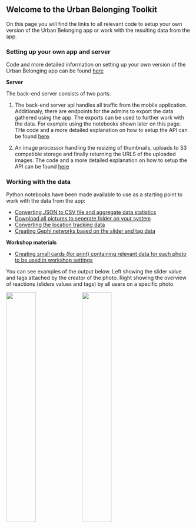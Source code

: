 ## Welcome to the Urban Belonging Toolkit

On this page you will find the links to all relevant code to setup your own version of the Urban Belonging app or work with the resulting data from the app. 

### Setting up your own app and server
Code and more detailed information on setting up your own version of the Urban Belonging app can be found [here](https://github.com/Urban-Belonging/UrbanBelonging)

**Server**

The back-end server consists of two parts. 
1. The back-end server api handles all traffic from the mobile application. Additionaly, there are endpoints for the admins to export the data gathered using the app. The exports can be used to further work with the data. For example using the notebooks shown later on this page. THe code and a more detailed explanation on how to setup the API can be found [here](https://github.com/Urban-Belonging/urbanbelonging-api). 

2. An image processor handling the resizing of thumbnails, uploads to S3 compatible storage and finally returning the URLS of the uploaded images. The code and a more detailed explanation on how to setup the API can be found [here](https://github.com/Urban-Belonging/urbanbelonging-image-post-processor)


### Working with the data

Python notebooks have been made available to use as a starting point to work with the data from the app:

- [Converting JSON to CSV file and aggregate data statistics](https://github.com/Urban-Belonging/UB-scripts/blob/main/Data%20preperation/convertJsonToCSV.ipynb)
- [Download all pictures to seperate folder on your system](https://github.com/Urban-Belonging/UB-scripts/blob/main/Data%20preperation/photosToFolders.ipynb)
- [Converting the location tracking data](https://github.com/Urban-Belonging/UB-scripts/blob/main/Data%20preperation/convertRouteData.ipynb)
- [Creating Gephi networks based on the slider and tag data](https://github.com/Urban-Belonging/UB-scripts/blob/main/Gephy%20networks/Urban%20Belonging%20networks%2023-09-2021.ipynb)


**Workshop materials**
- [Creating small cards (for print) containing relevant data for each photo to be used in workshop settings](https://github.com/Urban-Belonging/UB-scripts/blob/main/Workshop%20Content/createPhotoCards.ipynb) 

You can see examples of the output below. Left showing the slider value and tags attached by the creator of the photo. Right showing the overview of reactions (sliders values and tags) by all users on a specific photo

<img src="https://raw.githubusercontent.com/Urban-Belonging/UrbanBelongingToolkit/gh-pages/docs/assets/example_1_cards.PNG" width="40%" /> <img src="https://raw.githubusercontent.com/Urban-Belonging/UrbanBelongingToolkit/gh-pages/docs/assets/example_2_cards.PNG" width="40%" />


